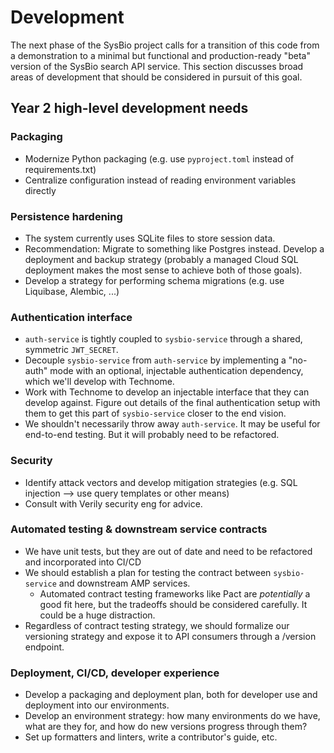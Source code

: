 # Development
The next phase of the SysBio project calls for a transition of this code from a demonstration to a minimal but functional and production-ready "beta" version of the SysBio search API service. This section discusses broad areas of development that should be considered in pursuit of this goal.

## Year 2 high-level development needs

### Packaging
- Modernize Python packaging (e.g. use `pyproject.toml` instead of requirements.txt)
- Centralize configuration instead of reading environment variables directly

### Persistence hardening
- The system currently uses SQLite files to store session data. 
- Recommendation: Migrate to something like Postgres instead. Develop a deployment and backup strategy (probably a managed Cloud SQL deployment makes the most sense to achieve both of those goals). 
- Develop a strategy for performing schema migrations (e.g. use Liquibase, Alembic, ...)

### Authentication interface
- `auth-service` is tightly coupled to `sysbio-service` through a shared, symmetric `JWT_SECRET`.
- Decouple `sysbio-service` from `auth-service` by implementing a "no-auth" mode with an optional, injectable authentication dependency, which we'll develop with Technome.
- Work with Technome to develop an injectable interface that they can develop against. Figure out details of the final authentication setup with them to get this part of `sysbio-service` closer to the end vision.
- We shouldn't necessarily throw away `auth-service`. It may be useful for end-to-end testing. But it will probably need to be refactored.

### Security
- Identify attack vectors and develop mitigation strategies (e.g. SQL injection --> use query templates or other means)
- Consult with Verily security eng for advice.

### Automated testing & downstream service contracts
- We have unit tests, but they are out of date and need to be refactored and incorporated into CI/CD
- We should establish a plan for testing the contract between `sysbio-service` and downstream AMP services. 
	- Automated contract testing frameworks like Pact are *potentially* a good fit here, but the tradeoffs should be considered carefully. It could be a huge distraction.
- Regardless of contract testing strategy, we should formalize our versioning strategy and expose it to API consumers through a /version endpoint.

### Deployment, CI/CD, developer experience
- Develop a packaging and deployment plan, both for developer use and deployment into our environments.
- Develop an environment strategy: how many environments do we have, what are they for, and how do new versions progress through them?
- Set up formatters and linters, write a contributor's guide, etc.
